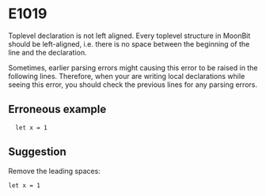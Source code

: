 # E1019

Toplevel declaration is not left aligned. Every toplevel structure in MoonBit
should be left-aligned, i.e. there is no space between the beginning of the line
and the declaration.

Sometimes, earlier parsing errors might causing this error to be raised in the
following lines. Therefore, when your are writing local declarations while
seeing this error, you should check the previous lines for any parsing errors.

## Erroneous example

```moonbit
  let x = 1
```

## Suggestion

Remove the leading spaces:

```moonbit
let x = 1
```
